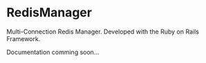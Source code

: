 # RedisManager

Multi-Connection Redis Manager. 
Developed with the Ruby on Rails Framework.
 

Documentation comming soon...